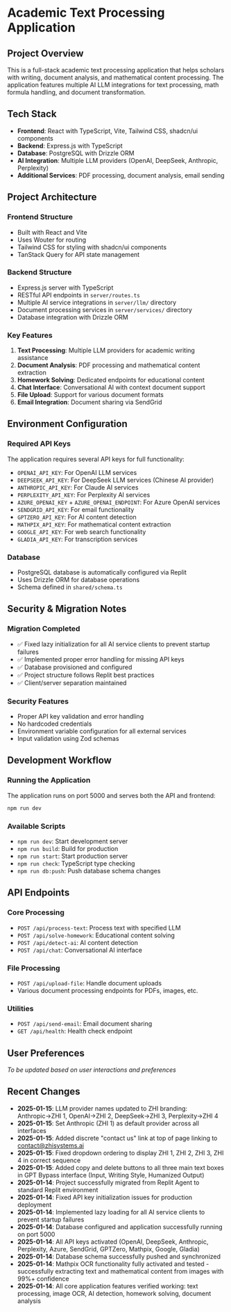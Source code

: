 # Academic Text Processing Application

## Project Overview
This is a full-stack academic text processing application that helps scholars with writing, document analysis, and mathematical content processing. The application features multiple AI LLM integrations for text processing, math formula handling, and document transformation.

## Tech Stack
- **Frontend**: React with TypeScript, Vite, Tailwind CSS, shadcn/ui components
- **Backend**: Express.js with TypeScript
- **Database**: PostgreSQL with Drizzle ORM
- **AI Integration**: Multiple LLM providers (OpenAI, DeepSeek, Anthropic, Perplexity)
- **Additional Services**: PDF processing, document analysis, email sending

## Project Architecture

### Frontend Structure
- Built with React and Vite
- Uses Wouter for routing
- Tailwind CSS for styling with shadcn/ui components
- TanStack Query for API state management

### Backend Structure
- Express.js server with TypeScript
- RESTful API endpoints in `server/routes.ts`
- Multiple AI service integrations in `server/llm/` directory
- Document processing services in `server/services/` directory
- Database integration with Drizzle ORM

### Key Features
1. **Text Processing**: Multiple LLM providers for academic writing assistance
2. **Document Analysis**: PDF processing and mathematical content extraction
3. **Homework Solving**: Dedicated endpoints for educational content
4. **Chat Interface**: Conversational AI with context document support
5. **File Upload**: Support for various document formats
6. **Email Integration**: Document sharing via SendGrid

## Environment Configuration

### Required API Keys
The application requires several API keys for full functionality:

- `OPENAI_API_KEY`: For OpenAI LLM services
- `DEEPSEEK_API_KEY`: For DeepSeek LLM services (Chinese AI provider)
- `ANTHROPIC_API_KEY`: For Claude AI services
- `PERPLEXITY_API_KEY`: For Perplexity AI services
- `AZURE_OPENAI_KEY` + `AZURE_OPENAI_ENDPOINT`: For Azure OpenAI services
- `SENDGRID_API_KEY`: For email functionality
- `GPTZERO_API_KEY`: For AI content detection
- `MATHPIX_API_KEY`: For mathematical content extraction
- `GOOGLE_API_KEY`: For web search functionality
- `GLADIA_API_KEY`: For transcription services

### Database
- PostgreSQL database is automatically configured via Replit
- Uses Drizzle ORM for database operations
- Schema defined in `shared/schema.ts`

## Security & Migration Notes

### Migration Completed
- ✅ Fixed lazy initialization for all AI service clients to prevent startup failures
- ✅ Implemented proper error handling for missing API keys
- ✅ Database provisioned and configured
- ✅ Project structure follows Replit best practices
- ✅ Client/server separation maintained

### Security Features
- Proper API key validation and error handling
- No hardcoded credentials
- Environment variable configuration for all external services
- Input validation using Zod schemas

## Development Workflow

### Running the Application
The application runs on port 5000 and serves both the API and frontend:
```bash
npm run dev
```

### Available Scripts
- `npm run dev`: Start development server
- `npm run build`: Build for production
- `npm run start`: Start production server
- `npm run check`: TypeScript type checking
- `npm run db:push`: Push database schema changes

## API Endpoints

### Core Processing
- `POST /api/process-text`: Process text with specified LLM
- `POST /api/solve-homework`: Educational content solving
- `POST /api/detect-ai`: AI content detection
- `POST /api/chat`: Conversational AI interface

### File Processing
- `POST /api/upload-file`: Handle document uploads
- Various document processing endpoints for PDFs, images, etc.

### Utilities
- `POST /api/send-email`: Email document sharing
- `GET /api/health`: Health check endpoint

## User Preferences
*To be updated based on user interactions and preferences*

## Recent Changes
- **2025-01-15**: LLM provider names updated to ZHI branding: Anthropic→ZHI 1, OpenAI→ZHI 2, DeepSeek→ZHI 3, Perplexity→ZHI 4
- **2025-01-15**: Set Anthropic (ZHI 1) as default provider across all interfaces
- **2025-01-15**: Added discrete "contact us" link at top of page linking to contact@zhisystems.ai
- **2025-01-15**: Fixed dropdown ordering to display ZHI 1, ZHI 2, ZHI 3, ZHI 4 in correct sequence
- **2025-01-15**: Added copy and delete buttons to all three main text boxes in GPT Bypass interface (Input, Writing Style, Humanized Output)
- **2025-01-14**: Project successfully migrated from Replit Agent to standard Replit environment
- **2025-01-14**: Fixed API key initialization issues for production deployment
- **2025-01-14**: Implemented lazy loading for all AI service clients to prevent startup failures
- **2025-01-14**: Database configured and application successfully running on port 5000
- **2025-01-14**: All API keys activated (OpenAI, DeepSeek, Anthropic, Perplexity, Azure, SendGrid, GPTZero, Mathpix, Google, Gladia)
- **2025-01-14**: Database schema successfully pushed and synchronized
- **2025-01-14**: Mathpix OCR functionality fully activated and tested - successfully extracting text and mathematical content from images with 99%+ confidence
- **2025-01-14**: All core application features verified working: text processing, image OCR, AI detection, homework solving, document analysis